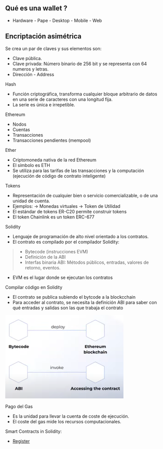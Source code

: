 ## Qué es una wallet ? 

* Hardware - Pape - Desktop - Mobile - Web 


## Encriptación asimétrica

Se crea un par de claves y sus elementos son:

* Clave pública.
* Clave privada: Número binario de 256 bit y se representa con 64 numeros y letras. 
* Dirección - Address


Hash

* Función criptográfica, transforma cualquier bloque arbitrario de datos en una serie de caracteres con una longitud fija. 
* La serie es única e irrepetible.


Ethereum

* Nodos
* Cuentas
* Transacciones
* Transacciones pendientes (mempool)

Ether

* Criptomoneda nativa de la red Ethereum
* El símbolo es ETH
* Se utiliza para las tarifas de las transacciones y la computación (ejecución de código de contrato inteligente)

Tokens 

* Representación de cualquier bien o servicio comercializable, o de una unidad de cuenta.
* Ejemplos:
-> Monedas virtuales
-> Token de Utilidad
* El estándar de tokens ER-C20 permite construir tokens
* El token Chainlink es un token ERC-677


Solidity

* Lenguaje de programación de alto nivel orientado a los contratos.
* El contrato es compilado por el compilador Solidity:
> * Bytecode (instrucciones EVM)
> * Definición de la ABI 
> * Interfas binaria ABI: Métodos públicos, entradas, valores de retorno, eventos.
* EVM es el lugar donde se ejecutan los contratos

Compilar código en Solidity

*  El contrato se publica subiendo el bytcode a la blockcchain
*  Para acceder al contrato, se necesita la definición ABI para saber con qué entradas y salidas son las que trabaja el contrato

![Aquí la descripción de la imagen por si no carga](bytecode.PNG)

Pago del Gas

* Es la unidad para llevar la cuenta de coste de ejecución.
* El coste del gas mide los recursos computacionales.

 
Smart Contracts in Solidity:


* [Register](https://gist.github.com/9534119866b35b372b2ea929e1b23a1e.git)











